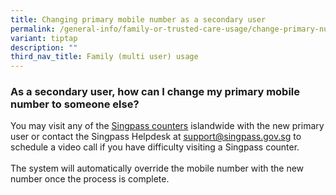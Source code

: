 ```yaml
---
title: Changing primary mobile number as a secondary user
permalink: /general-info/family-or-trusted-care-usage/change-primary-number-as-secondary-user/
variant: tiptap
description: ""
third_nav_title: Family (multi user) usage
---
```

<h3>As a secondary user, how can I change my primary mobile number to someone else?</h3>
<p>You may visit any of the <a href="http://go.gov.sg/singpass-counters" rel="noopener" target="_blank"><u>Singpass counters</u></a> islandwide
with the new primary user or contact the Singpass Helpdesk at <a href="http://go.gov.sg/singpass-counters" rel="noopener noreferrer nofollow" target="_blank"><u>support@singpass.gov.sg</u></a> to
schedule a video call if you have difficulty visiting a Singpass counter.
<br>
<br>The system will automatically override the mobile number with the new
number once the process is complete.</p>